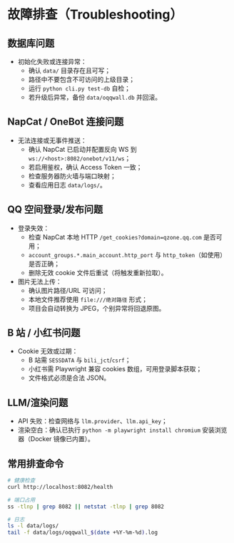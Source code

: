 # 故障排查（Troubleshooting）

## 数据库问题

- 初始化失败或连接异常：
  - 确认 `data/` 目录存在且可写；
  - 路径中不要包含不可访问的上级目录；
  - 运行 `python cli.py test-db` 自检；
  - 若升级后异常，备份 `data/oqqwall.db` 并回滚。

## NapCat / OneBot 连接问题

- 无法连接或无事件推送：
  - 确认 NapCat 已启动并配置反向 WS 到 `ws://<host>:8082/onebot/v11/ws`；
  - 若启用鉴权，确认 Access Token 一致；
  - 检查服务器防火墙与端口映射；
  - 查看应用日志 `data/logs/`。

## QQ 空间登录/发布问题

- 登录失效：
  - 检查 NapCat 本地 HTTP `/get_cookies?domain=qzone.qq.com` 是否可用；
  - `account_groups.*.main_account.http_port` 与 `http_token`（如使用）是否正确；
  - 删除无效 cookie 文件后重试（将触发重新拉取）。
- 图片无法上传：
  - 确认图片路径/URL 可访问；
  - 本地文件推荐使用 `file:///绝对路径` 形式；
  - 项目会自动转换为 JPEG，个别异常将回退原图。

## B 站 / 小红书问题

- Cookie 无效或过期：
  - B 站需 `SESSDATA` 与 `bili_jct`/`csrf`；
  - 小红书需 Playwright 兼容 cookies 数组，可用登录脚本获取；
  - 文件格式必须是合法 JSON。

## LLM/渲染问题

- API 失败：检查网络与 `llm.provider`、`llm.api_key`；
- 渲染空白：确认已执行 `python -m playwright install chromium` 安装浏览器（Docker 镜像已内置）。

## 常用排查命令

```bash
# 健康检查
curl http://localhost:8082/health

# 端口占用
ss -tlnp | grep 8082 || netstat -tlnp | grep 8082

# 日志
ls -l data/logs/
tail -f data/logs/oqqwall_$(date +%Y-%m-%d).log
```

